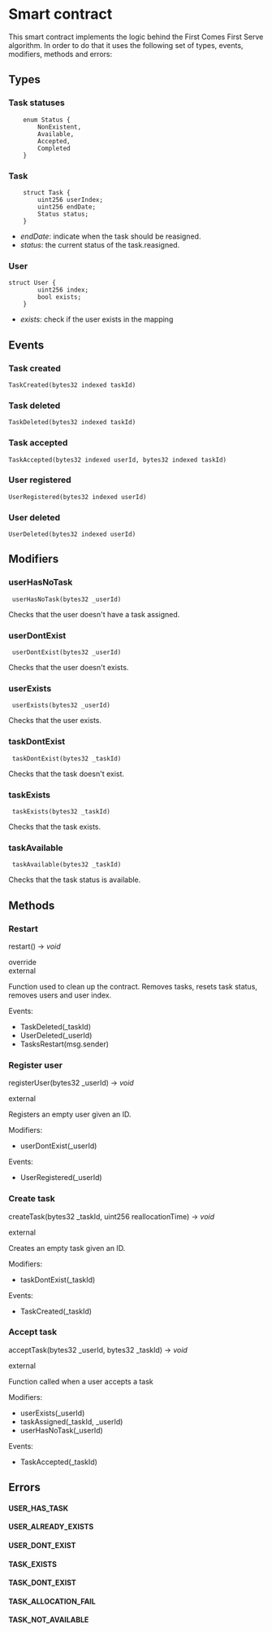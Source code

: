 # Smart contract

This smart contract implements the logic behind the First Comes First Serve algorithm. In order to do that it uses the following set of types, events, modifiers, methods and errors:

## Types

### Task statuses

```
    enum Status {
        NonExistent,
        Available,
        Accepted,
        Completed
    }
```

### Task

```
    struct Task {
        uint256 userIndex;
        uint256 endDate;
        Status status;
    }
```

- _endDate_: indicate when the task should be reasigned.
- _status_: the current status of the task.reasigned.

### User

```
struct User {
        uint256 index;
        bool exists;
    }
```

- _exists_: check if the user exists in the mapping

## Events

### Task created

```
TaskCreated(bytes32 indexed taskId)
```

### Task deleted

```
TaskDeleted(bytes32 indexed taskId)
```

### Task accepted

```
TaskAccepted(bytes32 indexed userId, bytes32 indexed taskId)
```

### User registered

```
UserRegistered(bytes32 indexed userId)
```

### User deleted

```
UserDeleted(bytes32 indexed userId)
```

## Modifiers

### userHasNoTask

```
 userHasNoTask(bytes32 _userId)
```

Checks that the user doesn't have a task assigned.

### userDontExist

```
 userDontExist(bytes32 _userId)
```

Checks that the user doesn't exists.

### userExists

```
 userExists(bytes32 _userId)
```

Checks that the user exists.

### taskDontExist

```
 taskDontExist(bytes32 _taskId)
```

Checks that the task doesn't exist.

### taskExists

```
 taskExists(bytes32 _taskId)
```

Checks that the task exists.

### taskAvailable

```
 taskAvailable(bytes32 _taskId)
```

Checks that the task status is available.

## Methods

### Restart

restart() &rarr; _void_

<div class="badge-container">
    <div class="badge badge-override">override</div>
    <div class="badge badge-external">external</div>
</div>

Function used to clean up the contract. Removes tasks, resets task status, removes users and user index.

Events:

- TaskDeleted(\_taskId)
- UserDeleted(\_userId)
- TasksRestart(msg.sender)

### Register user

registerUser(bytes32 \_userId) &rarr; _void_

<div class="badge-container">
    <div class="badge badge-external">external</div>
</div>

Registers an empty user given an ID.

Modifiers:

- userDontExist(\_userId)

Events:

- UserRegistered(\_userId)

### Create task

createTask(bytes32 \_taskId, uint256 reallocationTime) &rarr; _void_

<div class="badge-container">
    <div class="badge badge-external">external</div>
</div>

Creates an empty task given an ID.

Modifiers:

- taskDontExist(\_taskId)

Events:

- TaskCreated(\_taskId)

### Accept task

acceptTask(bytes32 \_userId, bytes32 \_taskId) &rarr; _void_

<div class="badge-container">
    <div class="badge badge-external">external</div>
</div>

Function called when a user accepts a task

Modifiers:

- userExists(\_userId)
- taskAssigned(\_taskId, \_userId)
- userHasNoTask(\_userId)

Events:

- TaskAccepted(\_taskId)

## Errors

#### USER_HAS_TASK

#### USER_ALREADY_EXISTS

#### USER_DONT_EXIST

#### TASK_EXISTS

#### TASK_DONT_EXIST

#### TASK_ALLOCATION_FAIL

#### TASK_NOT_AVAILABLE
